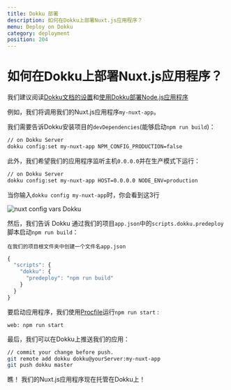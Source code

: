 ```yaml
---
title: Dokku 部署
description: 如何在Dokku上部署Nuxt.js应用程序？
menu: Deploy on Dokku
category: deployment
position: 204
---
```


# 如何在Dokku上部署Nuxt.js应用程序？

我们建议阅读[Dokku文档的设置](http://dokku.viewdocs.io/dokku/getting-started/installation/)和[使用Dokku部署Node.js应用程序](http://jakeklassen.com/post/deploying-a-node-app-on-digital-ocean-using-dokku/)

例如，我们将调用我们的Nuxt.js应用程序`my-nuxt-app`。

我们需要告诉Dokku安装项目的`devDependencies`(能够启动`npm run build`)：

```bash
// on Dokku Server
dokku config:set my-nuxt-app NPM_CONFIG_PRODUCTION=false
```

此外，我们希望我们的应用程序监听主机`0.0.0.0`并在生产模式下运行：

```bash
// on Dokku Server
dokku config:set my-nuxt-app HOST=0.0.0.0 NODE_ENV=production
```

当你输入`dokku config my-nuxt-app`时，你会看到这3行

![nuxt config vars Dokku](https://i.imgur.com/9FNsaoQ.png)

然后，我们告诉 Dokku 通过我们的项目`app.json`中的`scripts.dokku.predeploy`脚本启动`npm run build`：

`在我们的项目根文件夹中创建一个文件名app.json`

```js
{
  "scripts": {
    "dokku": {
      "predeploy": "npm run build"
    }
  }
}
```

要启动应用程序，我们使用[Procfile](http://dokku.viewdocs.io/dokku/deployment/methods/dockerfiles/#procfiles-and-multiple-processes)运行`npm run start` :

```
web: npm run start
```

最后，我们可以在Dokku上推送我们的应用：

```bash
// commit your change before push.
git remote add dokku dokku@yourServer:my-nuxt-app
git push dokku master
```

瞧！ 我们的Nuxt.js应用程序现在托管在Dokku上！
